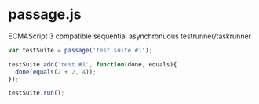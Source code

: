 # passage.js
ECMAScript 3 compatible sequential asynchronuous testrunner/taskrunner

```javascript
var testSuite = passage('test suite #1');

testSuite.add('test #1', function(done, equals){
  done(equals(2 + 2, 4));
});

testSuite.run();
```
